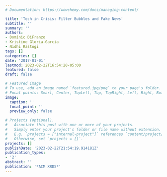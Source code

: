 ```yaml
---
# Documentation: https://wowchemy.com/docs/managing-content/

title: 'Tech in Crisis: Filter Bubbles and Fake News'
subtitle: ''
summary: ''
authors:
- Dominic DiFranzo
- Kristine Gloria-Garcia
- Nidhi Rastogi
tags: []
categories: []
date: '2017-01-01'
lastmod: 2023-02-22T16:54:20-05:00
featured: false
draft: false

# Featured image
# To use, add an image named `featured.jpg/png` to your page's folder.
# Focal points: Smart, Center, TopLeft, Top, TopRight, Left, Right, BottomLeft, Bottom, BottomRight.
image:
  caption: ''
  focal_point: ''
  preview_only: false

# Projects (optional).
#   Associate this post with one or more of your projects.
#   Simply enter your project's folder or file name without extension.
#   E.g. `projects = ["internal-project"]` references `content/project/deep-learning/index.md`.
#   Otherwise, set `projects = []`.
projects: []
publishDate: '2023-02-22T21:54:19.914181Z'
publication_types:
- '2'
abstract: ''
publication: '*ACM XRDS*'
---
```

